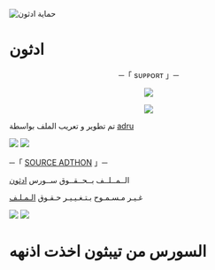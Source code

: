 
![حماية ادثون](https://telegra.ph//file/b447e773fef1a926b3014.jpg)
#  ادثون


<p align="center">
    ─「 sᴜᴩᴩᴏʀᴛ 」─
</p>

</h3>
<p align="center">
<a href="https://telegram.me/ADTHON"><img src="https://img.shields.io/badge/-Support%20Group-blue.svg?style=for-the-badge&logo=Telegram"></a>
</p>
<p align="center">
<a href="https://telegram.me/adthon_help"><img src="https://img.shields.io/badge/-Support%20Channel-blue.svg?style=for-the-badge&logo=Telegram"></a>
</p>

تم تطوير و تعريب الملف بواسطة [adru](https://t.me/B_IDU)

<img src="https://user-images.githubusercontent.com/73097560/115834477-dbab4500-a447-11eb-908a-139a6edaec5c.gif"> <img src="https://user-images.githubusercontent.com/73097560/115834477-dbab4500-a447-11eb-908a-139a6edaec5c.gif">




─「 [SOURCE ADTHON](https://t.me/ADTHON) 」─ 


  الــمــلــف بــحــقــوق ســورس [ادثون](https://t.me/ADTHON)

غـيـر مـسـمـوح بـتـغـيـيـر حـقـوق [الـمـلـف](https://t.me/ADTHON)


<img src="https://user-images.githubusercontent.com/73097560/115834477-dbab4500-a447-11eb-908a-139a6edaec5c.gif"> <img src="https://user-images.githubusercontent.com/73097560/115834477-dbab4500-a447-11eb-908a-139a6edaec5c.gif">

<h1>السورس من تيبثون اخذت اذنهه</h1>


